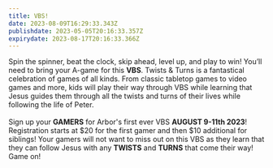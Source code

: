 ```yaml
---
title: VBS!
date: 2023-08-09T16:29:33.343Z
publishdate: 2023-05-05T20:16:33.357Z
expirydate: 2023-08-17T20:16:33.366Z
---
```

Spin the spinner, beat the clock, skip ahead, level up, and play to win! You’ll need to bring your A-game for this **VBS**. Twists & Turns is a fantastical celebration of games of all kinds. From classic tabletop games to video games and more, kids will play their way through VBS while learning that Jesus guides them through all the twists and turns of their lives while following the life of Peter. \
\
Sign up your **GAMERS** for Arbor's first ever VBS **AUGUST 9-11th 2023**! Registration starts at $20 for the first gamer and then $10 additional for siblings! Your gamers will not want to miss out on this VBS as they learn that they can follow Jesus with any **TWISTS** and **TURNS** that come their way! Game on!